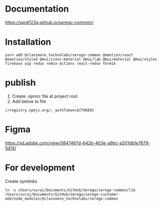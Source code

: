 # Documentation

https://spidi123q.github.io/serego-common/

# Installation

```
yarn add @classmate_technolabs/serego-common @emotion/react @emotion/styled @mui/icons-material @mui/lab @mui/material @mui/styles firebase yup redux redux-actions react-redux formik
```

# publish

1. Create .npmrc file at project root
2. Add below to file

```
//registry.npmjs.org/:_authToken=${TOKEN}
```

# Figma

https://xd.adobe.com/view/0847467d-642b-403e-a9bc-a201db1e7679-5d14/

# For development

Create symlinks

```
ln -s /Users/suraj/Documents/GitHub/Serego/serego-common/lib /Users/suraj/Documents/GitHub/Serego/serego-customer-web/node_modules/@classmate_technolabs/serego-common
```
